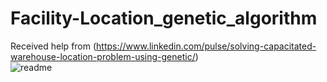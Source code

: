 # Facility-Location_genetic_algorithm
Received help from (https://www.linkedin.com/pulse/solving-capacitated-warehouse-location-problem-using-genetic/)  
![readme](https://user-images.githubusercontent.com/66154088/230547519-7fd449fc-4b1a-4c48-906d-e8bb148442b7.jpg)
